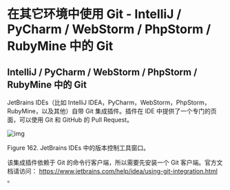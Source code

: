 # 在其它环境中使用 Git - IntelliJ / PyCharm / WebStorm / PhpStorm / RubyMine 中的 Git

## IntelliJ / PyCharm / WebStorm / PhpStorm / RubyMine 中的 Git

JetBrains IDEs（比如 IntelliJ IDEA，PyCharm，WebStorm，PhpStorm，RubyMine，以及其他）自带 Git 集成插件。插件在 IDE 中提供了一个专门的页面，可以使用 Git 和 GitHub 的 Pull Request。

![img](https://github.com/linl-sec/linlsec.github.io/blob/main/images/Git/jb.png)

Figure 162. JetBrains IDEs 中的版本控制工具窗口。

该集成插件依赖于 Git 的命令行客户端，所以需要先安装一个 Git 客户端。官方文档请访问： https://www.jetbrains.com/help/idea/using-git-integration.html 。
